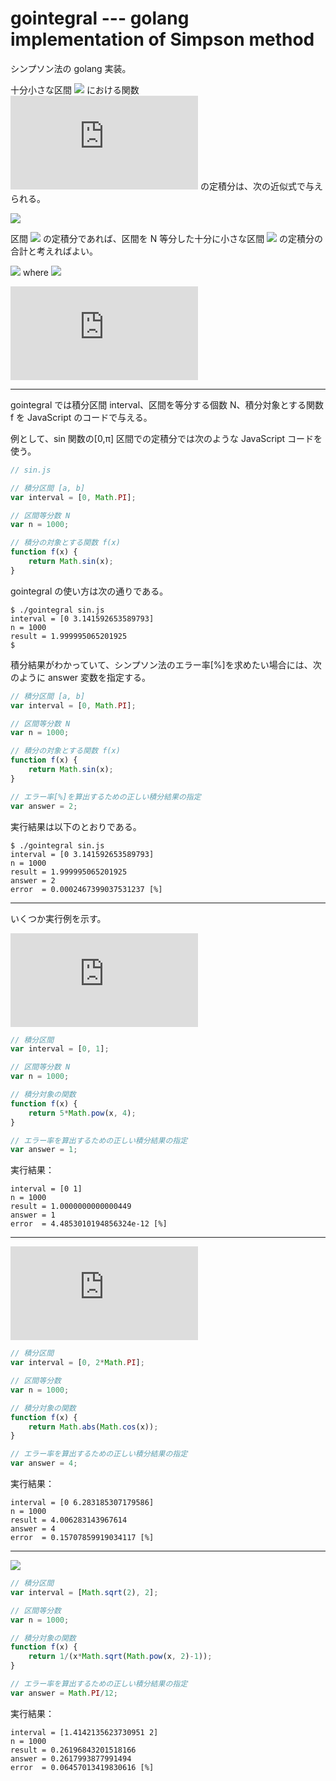 # gointegral --- golang implementation of Simpson method

シンプソン法の golang 実装。

十分小さな区間 ![](https://latex.codecogs.com/gif.latex?[x_i,x_{i+1}]) における関数 ![](https://latex.codecogs.com/gif.latex?f(x)) の定積分は、次の近似式で与えられる。

![](https://latex.codecogs.com/gif.latex?\int_{x_i}^{x_{i&plus;1}}f(x)dx\approx\frac{1}{6}(x_{i&plus;1}-x_i)(f(x_i)&plus;4f(\frac{x_i&plus;x_{i&plus;1}}{2})&plus;f(x_{i&plus;1})))

区間 ![](https://latex.codecogs.com/gif.latex?[a,b]) の定積分であれば、区間を N 等分した十分に小さな区間 ![](https://latex.codecogs.com/gif.latex?[x_i,x_{i+1}]) の定積分の合計と考えればよい。

![](https://latex.codecogs.com/gif.latex?x_i=a&plus;\frac{b-a}{N}i) where ![](https://latex.codecogs.com/gif.latex?(0\leq{i}<N))

![](https://latex.codecogs.com/gif.latex?%5Cint_%7Ba%7D%5E%7Bb%7Df%28x%29dx%5Capprox%5Csum_%7Bi%3D0%7D%5E%7BN-1%7D%5Cleft%5C%7B%5Cfrac%7B1%7D%7B6%7D%28x_%7Bi&plus;1%7D-x_i%29%28f%28x_i%29&plus;4f%28%5Cfrac%7Bx_i&plus;x_%7Bi&plus;1%7D%7D%7B2%7D%29&plus;f%28x_%7Bi&plus;1%7D%29%29%5Cright%5C%7D)

----

gointegral では積分区間 interval、区間を等分する個数 N、積分対象とする関数 f を JavaScript のコードで与える。

例として、sin 関数の[0,π] 区間での定積分では次のような JavaScript コードを使う。

```javascript
// sin.js

// 積分区間 [a, b]
var interval = [0, Math.PI];

// 区間等分数 N
var n = 1000;

// 積分の対象とする関数 f(x)
function f(x) {
    return Math.sin(x);
}
```

gointegral の使い方は次の通りである。 

```
$ ./gointegral sin.js
interval = [0 3.141592653589793]
n = 1000
result = 1.999995065201925
$ 
```

積分結果がわかっていて、シンプソン法のエラー率[%]を求めたい場合には、次のように answer 変数を指定する。

```javascript
// 積分区間 [a, b]
var interval = [0, Math.PI];

// 区間等分数 N
var n = 1000;

// 積分の対象とする関数 f(x)
function f(x) {
    return Math.sin(x);
}

// エラー率[%]を算出するための正しい積分結果の指定 
var answer = 2;
```

実行結果は以下のとおりである。

```
$ ./gointegral sin.js
interval = [0 3.141592653589793]
n = 1000
result = 1.999995065201925
answer = 2
error  = 0.0002467399037531237 [%]
```

----
いくつか実行例を示す。

![](https://latex.codecogs.com/gif.latex?I%3D%5Cint_%7B0%7D%5E%7B1%7D5x%5E4dx)

```javascript
// 積分区間
var interval = [0, 1];

// 区間等分数 N
var n = 1000;

// 積分対象の関数
function f(x) {
    return 5*Math.pow(x, 4);
}

// エラー率を算出するための正しい積分結果の指定 
var answer = 1;
```

実行結果：

```
interval = [0 1]
n = 1000
result = 1.0000000000000449
answer = 1
error  = 4.4853010194856324e-12 [%]
```

----
![](https://latex.codecogs.com/gif.latex?I%3D%5Cint_%7B0%7D%5E%7B2%5Cpi%7D%7C%5Ccos%28x%29%7Cdx)

```javascript
// 積分区間
var interval = [0, 2*Math.PI];

// 区間等分数
var n = 1000;

// 積分対象の関数
function f(x) {
    return Math.abs(Math.cos(x));
}

// エラー率を算出するための正しい積分結果の指定 
var answer = 4;
```

実行結果：

```
interval = [0 6.283185307179586]
n = 1000
result = 4.006283143967614
answer = 4
error  = 0.15707859919034117 [%]
```

----

![](https://latex.codecogs.com/gif.latex?I=\int_{\sqrt{2}}^2\left(\frac{1}{x\sqrt{x^2-1}}\right)dx)

```javascript
// 積分区間
var interval = [Math.sqrt(2), 2];

// 区間等分数
var n = 1000;

// 積分対象の関数
function f(x) {
    return 1/(x*Math.sqrt(Math.pow(x, 2)-1));
}

// エラー率を算出するための正しい積分結果の指定 
var answer = Math.PI/12;
```

実行結果：

```
interval = [1.4142135623730951 2]
n = 1000
result = 0.26196843201518166
answer = 0.2617993877991494
error  = 0.06457013419830616 [%]
```

